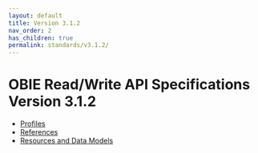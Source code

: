 ```yaml
---
layout: default
title: Version 3.1.2
nav_order: 2
has_children: true
permalink: standards/v3.1.2/
---
```


# OBIE Read/Write API Specifications Version 3.1.2

- [Profiles](./profiles)
- [References](./references)
- [Resources and Data Models](./resources-and-data-models)
